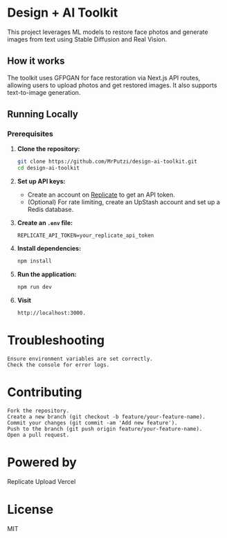 # Design + AI Toolkit

This project leverages ML models to restore face photos and generate images from text using Stable Diffusion and Real Vision.

## How it works
The toolkit uses GFPGAN for face restoration via Next.js API routes, allowing users to upload photos and get restored images. It also supports text-to-image generation.

## Running Locally

### Prerequisites
1. **Clone the repository:**
    ```bash
    git clone https://github.com/MrPutzi/design-ai-toolkit.git
    cd design-ai-toolkit
    ```

2. **Set up API keys:**
    - Create an account on [Replicate](https://replicate.com) to get an API token.
    - (Optional) For rate limiting, create an UpStash account and set up a Redis database.

3. **Create an `.env` file:**
    ```plaintext
    REPLICATE_API_TOKEN=your_replicate_api_token
    ```
4. **Install dependencies:**
    ```bash
    npm install
    ```
5. **Run the application:**
    ```bash
    npm run dev
    ```
6. **Visit**
    ```plaintext
    http://localhost:3000.
    ```
   
# Troubleshooting
  ```plaintext
Ensure environment variables are set correctly.
Check the console for error logs.
   ```
# Contributing
  ```plaintext
Fork the repository.
Create a new branch (git checkout -b feature/your-feature-name).
Commit your changes (git commit -am 'Add new feature').
Push to the branch (git push origin feature/your-feature-name).
Open a pull request.
   ```

#  Powered by
Replicate
Upload
Vercel

# License
MIT
